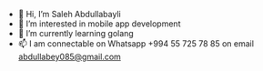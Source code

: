 - 👋 Hi, I’m Saleh Abdullabayli
- 👀 I’m interested in mobile app development
- 🌱 I’m currently learning golang
- 📫 I am connectable on Whatsapp +994 55 725 78 85 on email abdullabey085@gmail.com

<!---
abdulla-bey01/abdulla-bey01 is a ✨ special ✨ repository because its `README.md` (this file) appears on your GitHub profile.
You can click the Preview link to take a look at your changes.
--->
